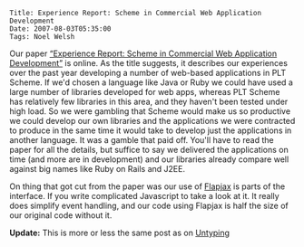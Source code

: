     Title: Experience Report: Scheme in Commercial Web Application Development
    Date: 2007-08-03T05:35:00
    Tags: Noel Welsh

Our paper [“Experience Report: Scheme in Commercial Web Application Development”](http://dl.acm.org/citation.cfm?id=1291175)
is online. As the title suggests, it describes our experiences over the past
year developing a number of web-based applications in PLT Scheme. If we'd
chosen a language like Java or Ruby we could have used a large number of
libraries developed for web apps, whereas PLT Scheme has relatively few
libraries in this area, and they haven't been tested under high load. So we
were gambling that Scheme would make us so productive we could develop our own
libraries and the applications we were contracted to produce in the same time
it would take to develop just the applications in another language. It was a
gamble that paid off. You'll have to read the paper for all the details, but
suffice to say we delivered the applications on time (and more are in
development) and our libraries already compare well against big names like Ruby
on Rails and J2EE.

On thing that got cut from the paper was our use of [Flapjax](http://www.flapjax-lang.org/) is parts of the
interface. If you write complicated Javascript to take a look at it. It really
does simplify event handling, and our code using Flapjax is half the size of
our original code without it.

**Update:** This is more or less the same post as on [Untyping](http://untyped.com/untyping/archives/2007/08/a_scheme_case_s_1.html)
